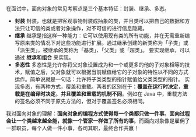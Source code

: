 在面试中，面向对象的常见考察点是三个基本特征：封装、继承、多态。

- **封装** 封装，也就是把客观事物封装成抽象的类，并且类可以把自己的数据和方法只让可信的类或者对象操作，对不可信的进行信息隐藏。
- **继承** 继承是指这样一种能力：它可以使用现有类的所有功能，并在无需重新编写原来类的情况下对这些功能进行扩展。通过继承创建的新类称为「子类」或「派生类」，被继承的类称为「基类」、「父类」或「超类」。 要实现继承，可以通过 **继承和组合** 来实现。
- **多态性** 多态性是允许你将父对象设置成为和一个或更多的他的子对象相等的技术，赋值之后，父对象就可以根据当前赋值给它的子对象的特性以不同的方式运作。简单说就是一句话：允许将子类类型的指针赋值给父类类型的指针。 实现多态，有两种方式，覆盖和重载。两者的区别在于：**覆盖在运行时决定**，**重载是在编译时决定**。**并且覆盖和重载的机制不同**。例如在 Java 中，重载方法的签名必须不同于原先方法的，但对于覆盖签名必须相同。

我对面向对象的理解：**面向对象的编程方式使得每一个类都只做一件事**。**面向过程会让一个类越来越全能，就像一个管家一样做了所有的事**。而面向对象像是雇佣了一群职员，每个人做一件小事，各司其职，最终合作共赢！

